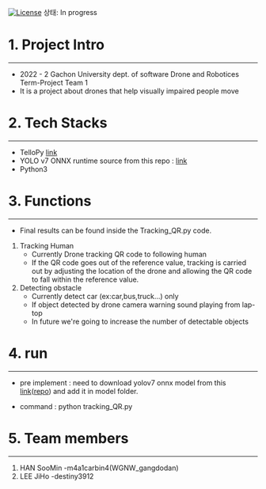 [![License](https://img.shields.io/npm/l/mithril.svg)](https://github.com/GCU-Drone-AED/AED/blob/main/LICENSE)
상태: In progress

# 1. Project Intro

---

- 2022 - 2 Gachon University dept. of software Drone and Robotices Term-Project Team 1
- It is a project about drones that help visually impaired people move

# 2. Tech Stacks

---

- TelloPy [link](https://github.com/hanyazou/TelloPy)
- YOLO v7 ONNX runtime source from this repo : [link](https://github.com/ibaiGorordo/ONNX-YOLOv7-Object-Detection) 
- Python3 

# 3. Functions

---

- Final results can be found inside the Tracking_QR.py code.

1. Tracking Human
    - Currently Drone tracking QR code to following human
    - If the QR code goes out of the reference value, tracking is carried out by adjusting the location of the drone and allowing the QR code to fall within the reference value.
2. Detecting obstacle
    - Currently detect car (ex:car,bus,truck...) only 
    - If object detected by drone camera warning sound playing from lap-top
    - In future we're going to increase the number of detectable objects 
    
# 4. run

---
- pre implement : need to download yolov7 onnx model from this [link](https://drive.google.com/file/d/16p4iHgh0sDTxjIzydHFD2YaHAiahs-bw/view)([repo](https://github.com/PINTO0309/PINTO_model_zoo/tree/main/307_YOLOv7)) and add it in model folder.

- command : python tracking_QR.py

# 5. Team members

---

1. HAN SooMin -m4a1carbin4(WGNW_gangdodan)
2. LEE JiHo -destiny3912
